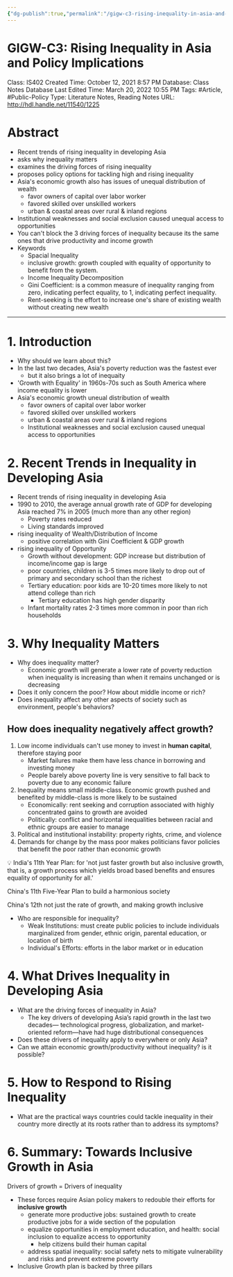 ```yaml
---
{"dg-publish":true,"permalink":"/gigw-c3-rising-inequality-in-asia-and-policy-implications/"}
---
```


# GIGW-C3: Rising Inequality in Asia and Policy Implications

Class: IS402
Created Time: October 12, 2021 8:57 PM
Database: Class Notes Database
Last Edited Time: March 20, 2022 10:55 PM
Tags: #Article, #Public-Policy
Type: Literature Notes, Reading Notes
URL:  http://hdl.handle.net/11540/1225

# Abstract

- Recent trends of rising inequality in developing Asia
- asks why inequality matters
- examines the driving forces of rising inequality
- proposes policy options for tackling high and rising inequality
- Asia's economic growth also has issues of unequal distribution of wealth
    - favor owners of capital over labor worker
    - favored skilled over unskilled workers
    - urban & coastal areas over rural & inland regions
- Institutional weaknesses and social exclusion caused unequal access to opportunities
- You can't block the 3 driving forces of inequality because its the same ones that drive productivity and income growth
- Keywords
    - Spacial Inequality
    - inclusive growth: growth coupled with equality of opportunity to benefit from the system.
    - Income Inequality Decomposition
    - Gini Coefficient: is a common measure of inequality ranging from zero, indicating perfect equality, to 1, indicating perfect inequality.
    - Rent-seeking is the effort to increase one's share of existing wealth without creating new wealth

---

# 1. Introduction

- Why should we learn about this?
- In the last two decades, Asia's poverty reduction was the fastest ever
    - but it also brings a lot of inequaity
- 'Growth with Equality' in 1960s-70s such as South America where income equality is lower
- Asia's economic growth uneual distribution of wealth
    - favor owners of capital over labor worker
    - favored skilled over unskilled workers
    - urban & coastal areas over rural & inland regions
    - Institutional weaknesses and social exclusion caused unequal access to opportunities

# 2. Recent Trends in Inequality in Developing Asia

- Recent trends of rising inequality in developing Asia
- 1990 to 2010, the average annual growth rate of GDP for developing Asia reached 7% in 2005 (much more than any other region)
    - Poverty rates reduced
    - Living standards improved
- rising inequality of Wealth/Distribution of Income
    - positive correlation with Gini Coefficient & GDP growth
- rising inequality of Opportunity
    - Growth without development: GDP increase but distribution of income/income gap is large
    - poor countries, children is 3-5 times more likely to drop out of primary and secondary school than the richest
    - Tertiary education: poor kids are 10-20 times more likely to not attend college than rich
        - Tertiary education has high gender disparity
    - Infant mortality rates 2-3 times more common in poor than rich households

# 3. Why Inequality Matters

- Why does inequality matter?
    - Economic growth will generate a lower rate of poverty reduction when inequality is increasing than when it remains unchanged or is decreasing
- Does it only concern the poor? How about middle income or rich?
- Does inequality affect any other aspects of society such as environment, people's behaviors?

## How does inequality negatively affect growth?

1. Low income individuals can't use money to invest in **human capital**, therefore staying poor
    - Market failures make them have less chance in borrowing and investing money
    - People barely above poverty line is very sensitive to fall back to poverty due to any economic failure
2. Inequality means small middle-class. Economic growth pushed and benefited by middle-class is more likely to be sustained
    - Economically: rent seeking and corruption associated with highly concentrated gains to growth are avoided
    - Politically: conflict and horizontal inequalities between racial and ethnic groups are easier to manage
3. Political and institutional instability: property rights, crime, and violence
4. Demands for change by the mass poor makes politicians favor policies that benefit the poor rather than economic growth

💡 India's 11th Year Plan: for 'not just faster growth but also inclusive growth, that is, a growth process which yields broad based benefits and ensures equality of opportunity for all.'

China's 11th Five-Year Plan to build a harmonious society

China's 12th not just the rate of growth, and making growth inclusive


- Who are responsible for inequality?
    - Weak Institutions: must create public policies to include individuals marginalized from gender, ethnic origin, parental education, or location of birth
    - Individual's Efforts: efforts in the labor market or in education

# 4. What Drives Inequality in Developing Asia

- What are the driving forces of inequality in Asia?
    - The key drivers of developing Asia’s rapid growth in the last two decades—
    technological progress, globalization, and market-oriented reform—have had huge
    distributional consequences
- Does these drivers of inequality apply to everywhere or only Asia?
- Can we attain economic growth/productivity without inequality? is it possible?

# 5. How to Respond to Rising Inequality

- What are the practical ways countries could tackle inequality in their country more directly at its roots rather than to address its symptoms?

# 6. Summary: Towards Inclusive Growth in Asia

Drivers of growth = Drivers of inequality

- These forces require Asian policy makers to redouble their efforts for **inclusive growth**
    - generate more productive jobs: sustained growth to create productive jobs for a wide section of the population
    - equalize opportunities in employment education, and health: social inclusion to equalize access to opportunity
        - help citizens build their human capital
    - address spatial inequality: social safety nets to mitigate vulnerability and risks and prevent extreme poverty
- Inclusive Growth plan is backed by three pillars
